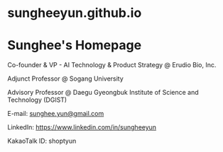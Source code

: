 # sungheeyun.github.io
# Sunghee's Homepage



Co-founder & VP - AI Technology & Product Strategy @ Erudio Bio, Inc.

Adjunct Professor @ Sogang University

Advisory Professor @ Daegu Gyeongbuk Institute of Science and Technology (DGIST)


E-mail: sunghee.yun@gmail.com

LinkedIn: https://www.linkedin.com/in/sungheeyun

KakaoTalk ID: shoptyun
